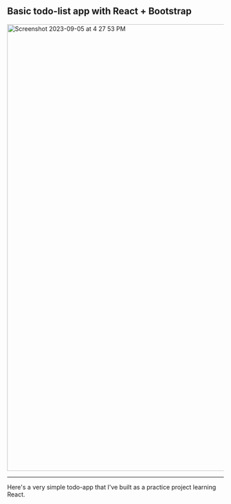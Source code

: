 
## Basic todo-list app with React + Bootstrap

<img width="1041" alt="Screenshot 2023-09-05 at 4 27 53 PM" src="https://github.com/timothyytl/todo-list-simple-react/assets/112664401/92dc2cfe-6957-4b97-b08f-5cc9b77c06b9">

--------------------------

Here's a very simple todo-app that I've built as a practice project learning React.



